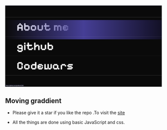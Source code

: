 
![](./Screenshot%20(14).png)
## Moving graddient
- Please give it a star if you like the repo .To visit the [site](https://pratham5368.github.io/moving-gradient/)

- All the things are done using basic JavaScript and css.